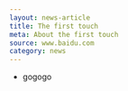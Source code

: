 ```yaml
---
layout: news-article
title: The first touch
meta: About the first touch
source: www.baidu.com
category: news
---
```


* gogogo
